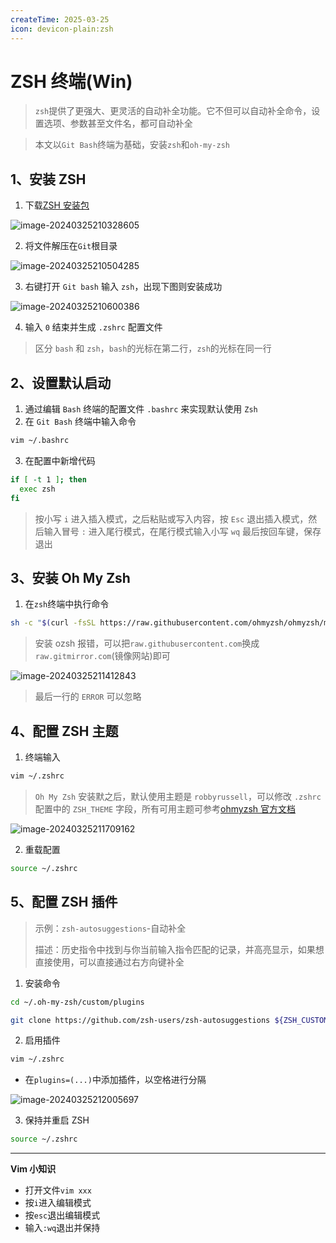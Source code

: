 ```yaml
---
createTime: 2025-03-25
icon: devicon-plain:zsh
---
```


# ZSH 终端(Win)

> `zsh`提供了更强大、更灵活的自动补全功能。它不但可以自动补全命令，设置选项、参数甚至文件名，都可自动补全

> 本文以`Git Bash`终端为基础，安装`zsh`和`oh-my-zsh`

## 1、安装 ZSH

1. 下载[ZSH 安装包](https://packages.msys2.org/package/zsh?repo=msys&variant=x86_64)

![image-20240325210328605](https://upyun-oss.mu00.cn/2025/03/25//1742868383128.png)

2. 将文件解压在`Git`根目录

![image-20240325210504285](https://upyun-oss.mu00.cn/2025/03/25//1742868498150.png)

3. 右键打开 `Git bash` 输入 `zsh`，出现下图则安装成功

![image-20240325210600386](https://upyun-oss.mu00.cn/2025/03/25//1742868531092.png)

4. 输入 `0` 结束并生成 `.zshrc` 配置文件

> 区分 `bash` 和 `zsh`，`bash`的光标在第二行，`zsh`的光标在同一行

## 2、设置默认启动

1. 通过编辑 `Bash` 终端的配置文件 `.bashrc` 来实现默认使用 `Zsh`
2. 在 `Git Bash` 终端中输入命令

```bash
vim ~/.bashrc
```

3. 在配置中新增代码

```bash
if [ -t 1 ]; then
  exec zsh
fi
```

> 按小写 `i` 进入插入模式，之后粘贴或写入内容，按 `Esc` 退出插入模式，然后输入冒号 `:` 进入尾行模式，在尾行模式输入小写 `wq` 最后按回车键，保存退出

## 3、安装 Oh My Zsh

1. 在`zsh`终端中执行命令

```bash
sh -c "$(curl -fsSL https://raw.githubusercontent.com/ohmyzsh/ohmyzsh/master/tools/install.sh)"
```

> 安装 ozsh 报错，可以把`raw.githubusercontent.com`换成`raw.gitmirror.com`(镜像网站)即可

![image-20240325211412843](https://upyun-oss.mu00.cn/2025/03/25//1742868550658.png)

> 最后一行的 `ERROR` 可以忽略

## 4、配置 ZSH 主题

1. 终端输入

```bash
vim ~/.zshrc
```

> `Oh My Zsh` 安装默之后，默认使用主题是 `robbyrussell`，可以修改 `.zshrc` 配置中的 `ZSH_THEME` 字段，所有可用主题可参考[ohmyzsh 官方文档](https://github.com/ohmyzsh/ohmyzsh/wiki/Themes)

![image-20240325211709162](https://upyun-oss.mu00.cn/2025/03/25//1742868560305.png)

2. 重载配置

```bash
source ~/.zshrc
```

## 5、配置 ZSH 插件

> 示例：`zsh-autosuggestions`-自动补全
>
> 描述：历史指令中找到与你当前输入指令匹配的记录，并高亮显示，如果想直接使用，可以直接通过右方向键补全

1. 安装命令

```bash
cd ~/.oh-my-zsh/custom/plugins

git clone https://github.com/zsh-users/zsh-autosuggestions ${ZSH_CUSTOM:-~/.oh-my-zsh/custom}/plugins/zsh-autosuggestions
```

2. 启用插件

```bash
vim ~/.zshrc
```

- 在`plugins=(...)`中添加插件，以空格进行分隔

![image-20240325212005697](https://upyun-oss.mu00.cn/2025/03/25//1742868573686.png)

3. 保持并重启 ZSH

```bash
source ~/.zshrc
```

---

**Vim 小知识**

- 打开文件`vim xxx`
- 按`i`进入编辑模式
- 按`esc`退出编辑模式
- 输入`:wq`退出并保持
